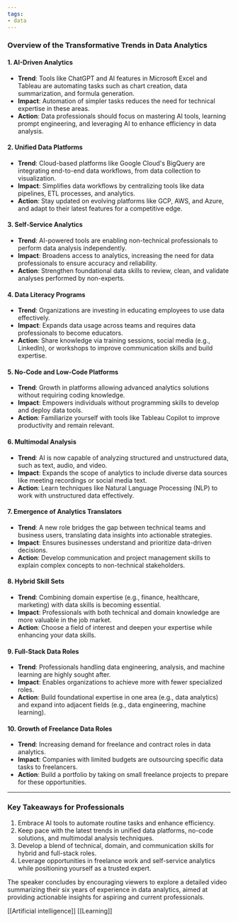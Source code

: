 ```yaml
---
tags:
- data
---
```


### **Overview of the Transformative Trends in Data Analytics**

#### **1. AI-Driven Analytics**

- **Trend**: Tools like ChatGPT and AI features in Microsoft Excel and Tableau are automating tasks such as chart creation, data summarization, and formula generation.
- **Impact**: Automation of simpler tasks reduces the need for technical expertise in these areas.
- **Action**: Data professionals should focus on mastering AI tools, learning prompt engineering, and leveraging AI to enhance efficiency in data analysis.

#### **2. Unified Data Platforms**

- **Trend**: Cloud-based platforms like Google Cloud's BigQuery are integrating end-to-end data workflows, from data collection to visualization.
- **Impact**: Simplifies data workflows by centralizing tools like data pipelines, ETL processes, and analytics.
- **Action**: Stay updated on evolving platforms like GCP, AWS, and Azure, and adapt to their latest features for a competitive edge.

#### **3. Self-Service Analytics**

- **Trend**: AI-powered tools are enabling non-technical professionals to perform data analysis independently.
- **Impact**: Broadens access to analytics, increasing the need for data professionals to ensure accuracy and reliability.
- **Action**: Strengthen foundational data skills to review, clean, and validate analyses performed by non-experts.

#### **4. Data Literacy Programs**

- **Trend**: Organizations are investing in educating employees to use data effectively.
- **Impact**: Expands data usage across teams and requires data professionals to become educators.
- **Action**: Share knowledge via training sessions, social media (e.g., LinkedIn), or workshops to improve communication skills and build expertise.

#### **5. No-Code and Low-Code Platforms**

- **Trend**: Growth in platforms allowing advanced analytics solutions without requiring coding knowledge.
- **Impact**: Empowers individuals without programming skills to develop and deploy data tools.
- **Action**: Familiarize yourself with tools like Tableau Copilot to improve productivity and remain relevant.

#### **6. Multimodal Analysis**

- **Trend**: AI is now capable of analyzing structured and unstructured data, such as text, audio, and video.
- **Impact**: Expands the scope of analytics to include diverse data sources like meeting recordings or social media text.
- **Action**: Learn techniques like Natural Language Processing (NLP) to work with unstructured data effectively.

#### **7. Emergence of Analytics Translators**

- **Trend**: A new role bridges the gap between technical teams and business users, translating data insights into actionable strategies.
- **Impact**: Ensures businesses understand and prioritize data-driven decisions.
- **Action**: Develop communication and project management skills to explain complex concepts to non-technical stakeholders.

#### **8. Hybrid Skill Sets**

- **Trend**: Combining domain expertise (e.g., finance, healthcare, marketing) with data skills is becoming essential.
- **Impact**: Professionals with both technical and domain knowledge are more valuable in the job market.
- **Action**: Choose a field of interest and deepen your expertise while enhancing your data skills.

#### **9. Full-Stack Data Roles**

- **Trend**: Professionals handling data engineering, analysis, and machine learning are highly sought after.
- **Impact**: Enables organizations to achieve more with fewer specialized roles.
- **Action**: Build foundational expertise in one area (e.g., data analytics) and expand into adjacent fields (e.g., data engineering, machine learning).

#### **10. Growth of Freelance Data Roles**

- **Trend**: Increasing demand for freelance and contract roles in data analytics.
- **Impact**: Companies with limited budgets are outsourcing specific data tasks to freelancers.
- **Action**: Build a portfolio by taking on small freelance projects to prepare for these opportunities.

---

### **Key Takeaways for Professionals**

1. Embrace AI tools to automate routine tasks and enhance efficiency.
2. Keep pace with the latest trends in unified data platforms, no-code solutions, and multimodal analysis techniques.
3. Develop a blend of technical, domain, and communication skills for hybrid and full-stack roles.
4. Leverage opportunities in freelance work and self-service analytics while positioning yourself as a trusted expert.

The speaker concludes by encouraging viewers to explore a detailed video summarizing their six years of experience in data analytics, aimed at providing actionable insights for aspiring and current professionals.

[[Artificial intelligence]]  [[Learning]]